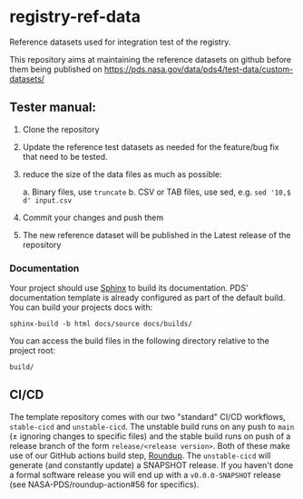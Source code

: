 # registry-ref-data

Reference datasets used for integration test of the registry.

This repository aims at maintaining the reference datasets on github before them being published on https://pds.nasa.gov/data/pds4/test-data/custom-datasets/

## Tester manual:

1. Clone the repository

2. Update the reference test datasets as needed for the feature/bug fix that need to be tested.

3. reduce the size of the data files as much as possible:

	a. Binary files, use `truncate`
        b. CSV or TAB files, use sed, e.g. `sed '10,$ d' input.csv` 

3. Commit your changes and push them

4. The new reference dataset will be published in the Latest release of the repository

 

### Documentation

Your project should use [Sphinx](https://www.sphinx-doc.org/en/master/) to build its documentation. PDS' documentation template is already configured as part of the default build. You can build your projects docs with:

    sphinx-build -b html docs/source docs/builds/

You can access the build files in the following directory relative to the project root:

    build/

## CI/CD

The template repository comes with our two "standard" CI/CD workflows, `stable-cicd` and `unstable-cicd`. The unstable build runs on any push to `main` (± ignoring changes to specific files) and the stable build runs on push of a release branch of the form `release/<release version>`. Both of these make use of our GitHub actions build step, [Roundup](https://github.com/NASA-PDS/roundup-action). The `unstable-cicd` will generate (and constantly update) a SNAPSHOT release. If you haven't done a formal software release you will end up with a `v0.0.0-SNAPSHOT` release (see NASA-PDS/roundup-action#56 for specifics).
